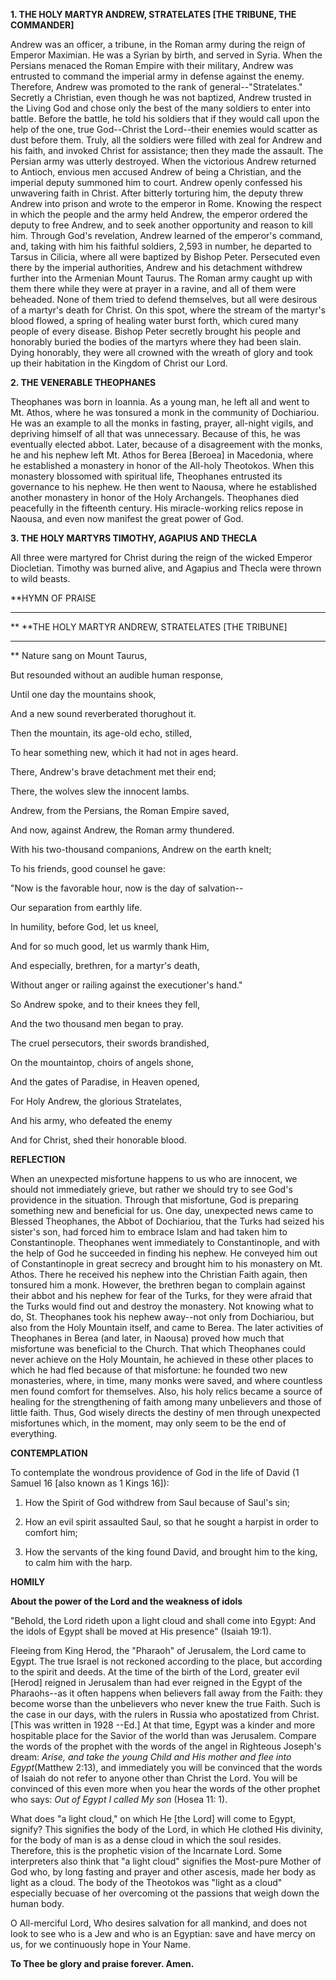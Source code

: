 
**1. THE HOLY MARTYR ANDREW, STRATELATES [THE TRIBUNE, THE COMMANDER]**

Andrew was an officer, a tribune, in the Roman army during the reign of Emperor Maximian. He was a Syrian by birth, and served in Syria. When the Persians menaced the Roman Empire with their military, Andrew was entrusted to command the imperial army in defense against the enemy. Therefore, Andrew was promoted to the rank of general--"Stratelates." Secretly a Christian, even though he was not baptized, Andrew trusted in the Living God and chose only the best of the many soldiers to enter into battle. Before the battle, he told his soldiers that if they would call upon the help of the one, true God--Christ the Lord--their enemies would scatter as dust before them. Truly, all the soldiers were filled with zeal for Andrew and his faith, and invoked Christ for assistance; then they made the assault. The Persian army was utterly destroyed. When the victorious Andrew returned to Antioch, envious men accused Andrew of being a Christian, and the imperial deputy summoned him to court. Andrew openly confessed his unwavering faith in Christ. After bitterly torturing him, the deputy threw Andrew into prison and wrote to the emperor in Rome. Knowing the respect in which the people and the army held Andrew, the emperor ordered the deputy to free Andrew, and to seek another opportunity and reason to kill him. Through God's revelation, Andrew learned of the emperor's command, and, taking with him his faithful soldiers, 2,593 in number, he departed to Tarsus in Cilicia, where all were baptized by Bishop Peter. Persecuted even there by the imperial authorities, Andrew and his detachment withdrew further into the Armenian Mount Taurus. The Roman army caught up with them there while they were at prayer in a ravine, and all of them were beheaded. None of them tried to defend themselves, but all were desirous of a martyr's death for Christ. On this spot, where the stream of the martyr's blood flowed, a spring of healing water burst forth, which cured many people of every disease. Bishop Peter secretly brought his people and honorably buried the bodies of the martyrs where they had been slain. Dying honorably, they were all crowned with the wreath of glory and took up their habitation in the Kingdom of Christ our Lord.

**2. THE VENERABLE THEOPHANES**

Theophanes was born in Ioannia. As a young man, he left all and went to Mt. Athos, where he was tonsured a monk in the community of Dochiariou. He was an example to all the monks in fasting, prayer, all-night vigils, and depriving himself of all that was unnecessary. Because of this, he was eventually elected abbot. Later, because of a disagreement with the monks, he and his nephew left Mt. Athos for Berea [Beroea] in Macedonia, where he established a monastery in honor of the All-holy Theotokos. When this monastery blossomed with spiritual life, Theophanes entrusted its governance to his nephew. He then went to Naousa, where he established another monastery in honor of the Holy Archangels. Theophanes died peacefully in the fifteenth century. His miracle-working relics repose in Naousa, and even now manifest the great power of God.

**3. THE HOLY MARTYRS TIMOTHY, AGAPIUS AND THECLA**

All three were martyred for Christ during the reign of the wicked Emperor Diocletian. Timothy was burned alive, and Agapius and Thecla were thrown to wild beasts.


**HYMN OF PRAISE
**** 
**
**THE HOLY MARTYR ANDREW, STRATELATES [THE TRIBUNE]
**** 
**
Nature sang on Mount Taurus,
 

But resounded without an audible human response,
 

Until one day the mountains shook,
 

And a new sound reverberated thorughout it.
 

Then the mountain, its age-old echo, stilled,
 

To hear something new, which it had not in ages heard.
 

There, Andrew's brave detachment met their end;
 

There, the wolves slew the innocent lambs.
 

Andrew, from the Persians, the Roman Empire saved,
 

And now, against Andrew, the Roman army thundered.
 

With his two-thousand companions, Andrew on the earth knelt;
 

To his friends, good counsel he gave:
 

"Now is the favorable hour, now is the day of salvation--
 

Our separation from earthly life.
 

In humility, before God, let us kneel,
 

And for so much good, let us warmly thank Him,
 

And especially, brethren, for a martyr's death,
 

Without anger or railing against the executioner's hand."
 

So Andrew spoke, and to their knees they fell,
 

And the two thousand men began to pray.
 

The cruel persecutors, their swords brandished,
 

On the mountaintop, choirs of angels shone,
 

And the gates of Paradise, in Heaven opened,
 

For Holy Andrew, the glorious Stratelates,
 

And his army, who defeated the enemy
 

And for Christ, shed their honorable blood.
 

**REFLECTION**

When an unexpected misfortune happens to us who are innocent, we should not immediately grieve, but rather we should try to see God's providence in the situation. Through that misfortune, God is preparing something new and beneficial for us. One day, unexpected news came to Blessed Theophanes, the Abbot of Dochiariou, that the Turks had seized his sister's son, had forced him to embrace Islam and had taken him to Constantinople. Theophanes went immediately to Constantinople, and with the help of God he succeeded in finding his nephew. He conveyed him out of Constantinople in great secrecy and brought him to his monastery on Mt. Athos. There he received his nephew into the Christian Faith again, then tonsured him a monk. However, the brethren began to complain against their abbot and his nephew for fear of the Turks, for they were afraid that the Turks would find out and destroy the monastery. Not knowing what to do, St. Theophanes took his nephew away--not only from Dochiariou, but also from the Holy Mountain itself, and came to Berea. The later activities of Theophanes in Berea (and later, in Naousa) proved how much that misfortune was beneficial to the Church. That which Theophanes could never achieve on the Holy Mountain, he achieved in these other places to which he had fled because of that misfortune: he founded two new monasteries, where, in time, many monks were saved, and where countless men found comfort for themselves. Also, his holy relics became a source of healing for the strengthening of faith among many unbelievers and those of little faith. Thus, God wisely directs the destiny of men through unexpected misfortunes which, in the moment, may only seem to be the end of everything.


**CONTEMPLATION**

To contemplate the wondrous providence of God in the life of David (1 Samuel 16 [also known as 1 Kings 16]):

1.  How the Spirit of God withdrew from Saul because of Saul's sin;

1.  How an evil spirit assaulted Saul, so that he sought a harpist in order to comfort him;

1.  How the servants of the king found David, and brought him to the king, to calm him with the harp.

**HOMILY**

**About the power of the Lord and the weakness of idols**

"Behold, the Lord rideth upon a light cloud and shall come into Egypt: And the idols of Egypt shall be moved at His presence" (Isaiah 19:1).

Fleeing from King Herod, the "Pharaoh" of Jerusalem, the Lord came to Egypt. The true Israel is not reckoned according to the place, but according to the spirit and deeds. At the time of the birth of the Lord, greater evil [Herod] reigned in Jerusalem than had ever reigned in the Egypt of the Pharaohs--as it often happens when believers fall away from the Faith: they become worse than the unbelievers who never knew the true Faith. Such is the case in our days, with the rulers in Russia who apostatized from Christ. [This was written in 1928 --Ed.] At that time, Egypt was a kinder and more hospitable place for the Savior of the world than was Jerusalem. Compare the words of the prophet with the words of the angel in Righteous Joseph's dream: *Arise, and take the young Child and His mother and flee into Egypt*(Matthew 2:13), and immediately you will be convinced that the words of Isaiah do not refer to anyone other than Christ the Lord. You will be convinced of this even more when you hear the words of the other prophet who says: *Out of Egypt I called My son* (Hosea 11: 1).

What does "a light cloud," on which He [the Lord] will come to Egypt, signify? This signifies the body of the Lord, in which He clothed His divinity, for the body of man is as a dense cloud in which the soul resides. Therefore, this is the prophetic vision of the Incarnate Lord. Some interpreters also think that "a light cloud" signifies the Most-pure Mother of God who, by long fasting and prayer and other ascesis, made her body as light as a cloud. The body of the Theotokos was "light as a cloud" especially becuase of her overcoming ot the passions that weigh down the human body.

O All-merciful Lord, Who desires salvation for all mankind, and does not look to see who is a Jew and who is an Egyptian: save and have mercy on us, for we continuously hope in Your Name.

**To Thee be glory and praise forever. Amen.**
